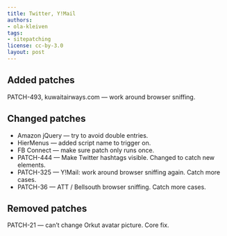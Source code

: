 ```yaml
---
title: Twitter, Y!Mail
authors:
- ola-kleiven
tags:
- sitepatching
license: cc-by-3.0
layout: post
---
```


## Added patches

PATCH-493, kuwaitairways.com — work around browser sniffing.

## Changed patches

- Amazon jQuery — try to avoid double entries.
- HierMenus — added script name to trigger on.
- FB Connect — make sure patch only runs once.
- PATCH-444 — Make Twitter hashtags visible. Changed to catch new elements.
- PATCH-325 — Y!Mail: work around browser sniffing again. Catch more cases.
- PATCH-36 — ATT / Bellsouth browser sniffing. Catch more cases.

## Removed patches

PATCH-21 — can’t change Orkut avatar picture. Core fix.
